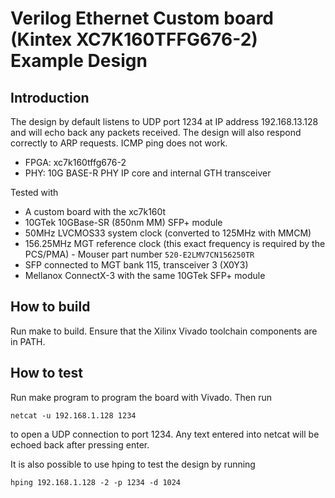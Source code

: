 # Verilog Ethernet Custom board (Kintex XC7K160TFFG676-2) Example Design

## Introduction

The design by default listens to UDP port 1234 at IP address 192.168.13.128 and
will echo back any packets received.  The design will also respond correctly
to ARP requests. ICMP ping does not work.

*  FPGA: xc7k160tffg676-2
*  PHY: 10G BASE-R PHY IP core and internal GTH transceiver

Tested with

* A custom board with the xc7k160t
* 10GTek 10GBase-SR (850nm MM) SFP+ module
* 50MHz LVCMOS33 system clock (converted to 125MHz with MMCM)
* 156.25MHz MGT reference clock (this exact frequency is required by the PCS/PMA) - Mouser part number `520-E2LMV7CN156250TR`
* SFP connected to MGT bank 115, transceiver 3 (X0Y3)
* Mellanox ConnectX-3 with the same 10GTek SFP+ module

## How to build

Run make to build.  Ensure that the Xilinx Vivado toolchain components are
in PATH.  

## How to test

Run make program to program the board with Vivado.  Then run

    netcat -u 192.168.1.128 1234

to open a UDP connection to port 1234.  Any text entered into netcat will be
echoed back after pressing enter.

It is also possible to use hping to test the design by running

    hping 192.168.1.128 -2 -p 1234 -d 1024
